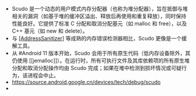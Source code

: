 - Scudo 是一个动态的用户模式内存分配器（也称为堆分配器），旨在抵御与堆相关的漏洞（如基于堆的缓冲区溢出、释放后再使用和重复释放），同时保持性能良好。它提供了标准 C 分配和取消分配基元（如 malloc 和 free），以及 C++ 基元（如 new 和 delete）。
- 与 [[AddressSanitizer]](ASan) 等成熟的内存错误检测器相比，Scudo 更像是一个缓解工具。
- 从 #Android 11 版本开始，Scudo 会用于所有原生代码（低内存设备除外，其仍使用 [[jemalloc]]）。在运行时，所有可执行文件及其库依赖项的所有原生堆分配和取消分配操作均由 Scudo 完成；如果在堆中检测到损坏情况或可疑行为，该进程会中止。
- https://source.android.google.cn/devices/tech/debug/scudo
-